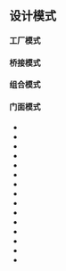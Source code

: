 <!--
 * @Author: your name
 * @Date: 2021-09-07 19:27:14
 * @LastEditTime: 2021-09-07 19:36:38
 * @LastEditors: Please set LastEditors
 * @Description: In User Settings Edit
 * @FilePath: \notes\study notes\设计模式\设计模式.md
-->

## 设计模式

#### 工厂模式

#### 桥接模式

#### 组合模式

#### 门面模式

####

####

####

####

####

####

-
-
-
-
-
-
-
-
-
-
-
-
-
-
-
